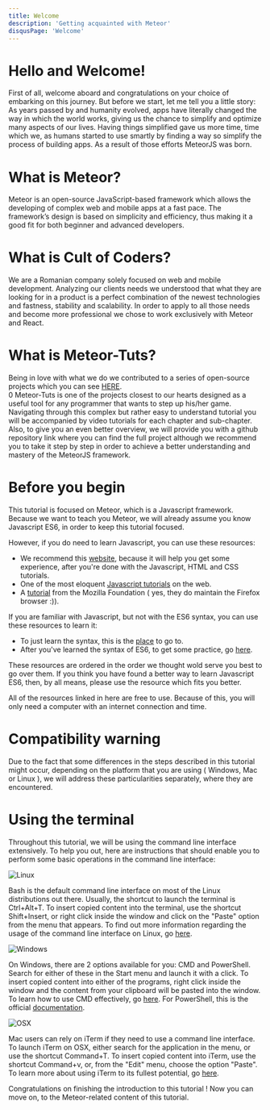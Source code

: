 ```yaml
---
title: Welcome
description: 'Getting acquainted with Meteor'
disqusPage: 'Welcome'
---
```


<h1>Hello and Welcome!</h1>

First of all, welcome aboard and congratulations on your choice of embarking on this journey. But before we start, let me tell you a little story:</br>
As years passed by and humanity evolved, apps have literally changed the way in which the world works, giving us the chance to simplify and optimize many aspects of our lives.
Having things simplified gave us more time, time which we, as humans started to use smartly by finding a way so simplify the process of building apps.
As a result of those efforts MeteorJS was born.


<h1>What is Meteor?</h1>

Meteor is an open-source JavaScript-based framework which allows the developing of complex web and mobile apps at a fast pace.
The framework’s design is based on simplicity and efficiency, thus making it a good fit for both beginner and advanced developers.



<h1>What is Cult of Coders?</h1>

We are a Romanian company solely focused on web and mobile development. Analyzing our clients needs we understood that what
they are looking for in a product is a perfect combination of the newest technologies and fastness, stability and scalability.
 In order to apply to all those needs and become more professional we chose to work exclusively with Meteor and React.
 
 
<h1>What is Meteor-Tuts?</h1>

Being in love with what we do we contributed to a series of open-source projects which you can see [HERE](http://www.github.com/cult-of-coders).</br>0
Meteor-Tuts is one of the projects closest to our hearts designed as a useful tool for any programmer that wants to step up his/her game.
Navigating through this complex but rather easy to understand tutorial you will be accompanied by video tutorials for each chapter and sub-chapter.
Also, to give you an even better overview, we will provide you with a github repository link where you can find the full project 
although we recommend you to take it step by step in order to achieve a better understanding and mastery of the MeteorJS framework.


<h1>Before you begin</h1>

This tutorial is focused on Meteor, which is a Javascript framework.
Because we want to teach you Meteor, we will already assume you know Javascript ES6, in order to keep this tutorial focused.

However, if you do need to learn Javascript, you can use these resources:
- We recommend this [website](https://www.freecodecamp.org/), because it will help you get some experience, after you're
 done with the Javascript, HTML and CSS tutorials.
- One of the most eloquent [Javascript tutorials](http://eloquentjavascript.net/) on the web.
- A [tutorial](https://developer.mozilla.org/en-US/docs/Web/JavaScript/A_re-introduction_to_JavaScript) from the 
Mozilla Foundation ( yes, they do maintain the Firefox browser :)).

If you are familiar with Javascript, but not with the ES6 syntax, you can use these resources to learn it:
- To just learn the syntax, this is the [place](http://exploringjs.com/es6/index.html) to go to. 
- After you've learned the syntax of ES6, to get some practice, go [here](http://es6katas.org/). 

These resources are ordered in the order we thought wold serve you best to go over them. If you think you have found a 
better way to learn Javascript ES6, then, by all means, please use the resource which fits you better. 

All of the resources linked in here are free to use. Because of this, you will only need a computer with an internet 
connection and time.

<h1>Compatibility warning</h1>

Due to the fact that some differences in the steps described in this tutorial might occur, depending on the platform 
that you are using ( Windows, Mac or Linux ), we will address these particularities separately, where they are encountered.

<h1>Using the terminal</h1>

Throughout this tutorial, we will be using the command line interface extensively. 
To help you out, here are instructions that should enable you to perform some basic operations in the command line interface:

![Linux](../images/tuxSmall.png "Linux icon")

Bash is the default command line interface on most of the Linux distributions out there. 
Usually, the shortcut to launch the terminal is Ctrl+Alt+T.
To insert copied content into the terminal, use the shortcut Shift+Insert, or right click inside the window and click 
on the "Paste" option from the menu that appears. 
To find out more information regarding the usage of the command line interface on Linux, go [here](http://linuxcommand.org/). 

![Windows](../images/windowsSmall.png "Windows icon")

On Windows, there are 2 options available for you: CMD and PowerShell.
Search for either of these in the Start menu and launch it with a click.
To insert copied content into either of the programs, right click inside the window and the content from your clipboard will be pasted into the window.
To learn how to use CMD effectively, go [here](https://technet.microsoft.com/en-us/library/bb490890.aspx). 
For PowerShell, this is the official [documentation](https://docs.microsoft.com/en-us/powershell/scripting/core-powershell/console/powershell.exe-command-line-help?view=powershell-5.1).

![OSX](../images/OSXsmall.png "OSX icon")

Mac users can rely on iTerm if they need to use a command line interface.
To launch iTerm on OSX, either search for the application in the menu, or use the shortcut Command+T.
To insert copied content into iTerm, use the shortcut Command+v, or, from the "Edit" menu, choose the option "Paste".
To learn more about using iTerm to its fullest potential, go [here](https://www.iterm2.com/documentation.html).
 
Congratulations on finishing the introduction to this tutorial !
Now you can move on, to the Meteor-related content of this tutorial.
